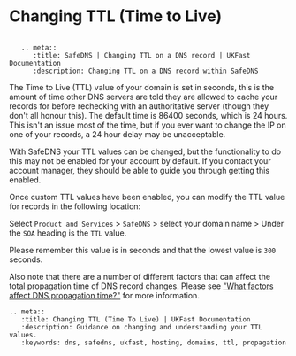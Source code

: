# Changing TTL (Time to Live)

```eval_rst

   .. meta::
      :title: SafeDNS | Changing TTL on a DNS record | UKFast Documentation
      :description: Changing TTL on a DNS record within SafeDNS

```

The Time to Live (TTL) value of your domain is set in seconds, this is the amount of time other DNS servers are told they are allowed to cache your records for before rechecking with an authoritative server (though they don't all honour this). The default time is 86400 seconds, which is 24 hours. This isn't an issue most of the time, but if you ever want to change the IP on one of your records, a 24 hour delay may be unacceptable.

With SafeDNS your TTL values can be changed, but the functionality to do this may not be enabled for your account by default. If you contact your account manager, they should be able to guide you through getting this enabled.

Once custom TTL values have been enabled, you can modify the TTL value for records in the following location:

Select `Product and Services` > `SafeDNS` > select your domain name > Under the `SOA` heading is the `TTL` value.

Please remember this value is in seconds and that the lowest value is `300` seconds.

Also note that there are a number of different factors that can affect the total propagation time of DNS record changes. Please see ["What factors affect DNS propagation time?"](/domains/domains/dnspropagation.html) for more information.

```eval_rst
.. meta::
   :title: Changing TTL (Time To Live) | UKFast Documentation
   :description: Guidance on changing and understanding your TTL values.
   :keywords: dns, safedns, ukfast, hosting, domains, ttl, propagation
```
